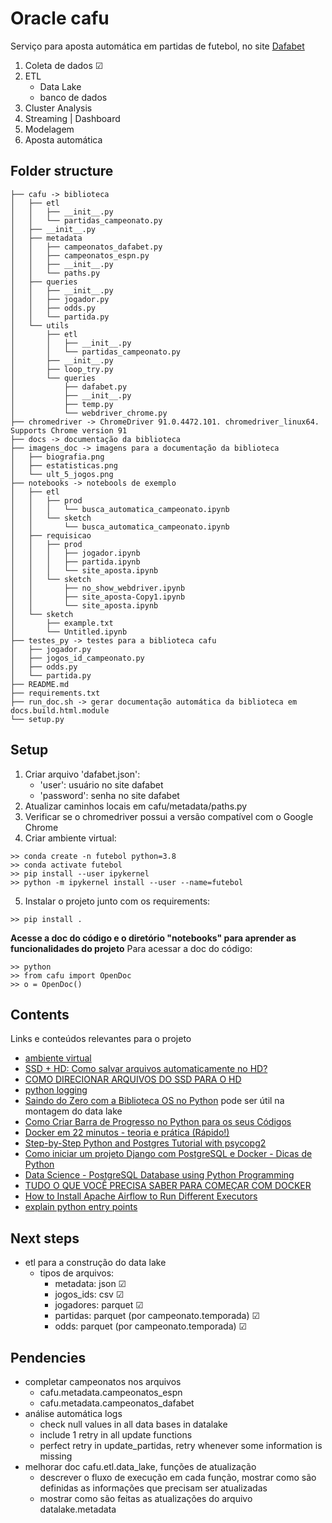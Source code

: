 # Oracle cafu
Serviço para aposta automática em partidas de futebol, no site [Dafabet](https://www.dafabet.com/pt/dfgoal/sports/240-football)

1. Coleta de dados &#9745;
2. ETL 
    - Data Lake
    - banco de dados
3. Cluster Analysis
4. Streaming | Dashboard
5. Modelagem
6. Aposta automática

## Folder structure
```
├── cafu -> biblioteca
│   ├── etl
│   │   ├── __init__.py
│   │   └── partidas_campeonato.py
│   ├── __init__.py
│   ├── metadata
│   │   ├── campeonatos_dafabet.py
│   │   ├── campeonatos_espn.py
│   │   ├── __init__.py
│   │   └── paths.py
│   ├── queries
│   │   ├── __init__.py
│   │   ├── jogador.py
│   │   ├── odds.py
│   │   └── partida.py
│   └── utils
│       ├── etl
│       │   ├── __init__.py
│       │   └── partidas_campeonato.py
│       ├── __init__.py
│       ├── loop_try.py
│       └── queries
│           ├── dafabet.py
│           ├── __init__.py
│           ├── temp.py
│           └── webdriver_chrome.py
├── chromedriver -> ChromeDriver 91.0.4472.101. chromedriver_linux64. Supports Chrome version 91 
├── docs -> documentação da biblioteca
├── imagens_doc -> imagens para a documentação da biblioteca
│   ├── biografia.png
│   ├── estatisticas.png
│   └── ult_5_jogos.png
├── notebooks -> notebools de exemplo
│   ├── etl
│   │   ├── prod
│   │   │   └── busca_automatica_campeonato.ipynb
│   │   └── sketch
│   │       └── busca_automatica_campeonato.ipynb
│   ├── requisicao
│   │   ├── prod
│   │   │   ├── jogador.ipynb
│   │   │   ├── partida.ipynb
│   │   │   └── site_aposta.ipynb
│   │   └── sketch
│   │       ├── no_show_webdriver.ipynb
│   │       ├── site_aposta-Copy1.ipynb
│   │       └── site_aposta.ipynb
│   └── sketch
│       ├── example.txt
│       └── Untitled.ipynb
├── testes_py -> testes para a biblioteca cafu
│   ├── jogador.py
│   ├── jogos_id_campeonato.py
│   ├── odds.py
│   └── partida.py
├── README.md
├── requirements.txt 
├── run_doc.sh -> gerar documentação automática da biblioteca em docs.build.html.module
└── setup.py
```

## Setup
1. Criar arquivo 'dafabet.json':
    - 'user': usuário no site dafabet
    - 'password': senha no site dafabet
2. Atualizar caminhos locais em cafu/metadata/paths.py
3. Verificar se o chromedriver possui a versão compatível com o Google Chrome
4. Criar ambiente virtual:
```
>> conda create -n futebol python=3.8 
>> conda activate futebol 
>> pip install --user ipykernel 
>> python -m ipykernel install --user --name=futebol 
```
5. Instalar o projeto junto com os requirements:
```
>> pip install .
```
**Acesse a doc do código e o diretório "notebooks" para aprender as funcionalidades do projeto**
Para acessar a doc do código:
```
>> python
>> from cafu import OpenDoc
>> o = OpenDoc() 
```

## Contents
Links e conteúdos relevantes para o projeto
- [ambiente virtual](https://ichi.pro/pt/criando-um-ambiente-virtual-para-jupyter-notebook-com-pip-e-conda-guia-muito-simples-103212890404103)
- [SSD + HD: Como salvar arquivos automaticamente no HD?](https://www.youtube.com/watch?v=BKxCnUlK6c0)
- [COMO DIRECIONAR ARQUIVOS DO SSD PARA O HD](https://www.youtube.com/watch?v=5IanANDJxE8)
- [python logging](https://docs.python.org/3/howto/logging.html)
- [Saindo do Zero com a Biblioteca OS no Python](https://www.youtube.com/watch?v=ROCyIPA1wWA) pode ser útil na montagem do data lake
- [Como Criar Barra de Progresso no Python para os seus Códigos](https://www.youtube.com/watch?v=qRFPGuBc-KE)
- [Docker em 22 minutos - teoria e prática (Rápido!)](https://www.youtube.com/watch?v=Kzcz-EVKBEQ)
- [Step-by-Step Python and Postgres Tutorial with psycopg2](https://www.youtube.com/watch?v=2PDkXviEMD0)
- [Como iniciar um projeto Django com PostgreSQL e Docker - Dicas de Python](https://www.youtube.com/watch?v=xxjzwdtWozI)
- [Data Science - PostgreSQL Database using Python Programming](https://www.youtube.com/watch?v=d1atQKLFHgY)
- [TUDO O QUE VOCÊ PRECISA SABER PARA COMEÇAR COM DOCKER](https://www.youtube.com/watch?v=RE31GWJGkwA)
- [How to Install Apache Airflow to Run Different Executors](https://www.qubole.com/tech-blog/how-to-install-apache-airflow-to-run-different-executors/)
- [explain python entry points](https://stackoverflow.com/questions/774824/explain-python-entry-points)

## Next steps
- etl para a construção do data lake
    - tipos de arquivos:
        - metadata: json &#9745;
        - jogos_ids: csv &#9745;
        - jogadores: parquet &#9745;
        - partidas: parquet (por campeonato.temporada) &#9745;
        - odds: parquet (por campeonato.temporada) &#9745;

## Pendencies
- completar campeonatos nos arquivos
    - cafu.metadata.campeonatos_espn
    - cafu.metadata.campeonatos_dafabet
- análise automática logs
    - check null values in all data bases in datalake
    - include 1 retry in all update functions
    - perfect retry in update_partidas, retry whenever some information is missing
- melhorar doc cafu.etl.data_lake, funções de atualização
    - descrever o fluxo de execução em cada função, mostrar como são definidas as informações que precisam ser atualizadas
    - mostrar como são feitas as atualizações do arquivo datalake.metadata